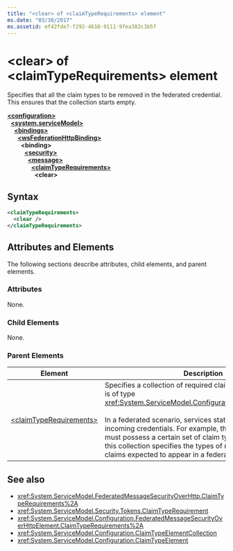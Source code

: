 ```yaml
---
title: "<clear> of <claimTypeRequirements> element"
ms.date: "03/30/2017"
ms.assetid: ef42fde7-f292-4610-9111-9fea382c3b5f
---
```

# \<clear> of \<claimTypeRequirements> element
Specifies that all the claim types to be removed in the federated credential. This ensures that the collection starts empty.  
  
[**\<configuration>**](../configuration-element.md)\
&nbsp;&nbsp;[**\<system.serviceModel>**](system-servicemodel.md)\
&nbsp;&nbsp;&nbsp;&nbsp;[**\<bindings>**](bindings.md)\
&nbsp;&nbsp;&nbsp;&nbsp;&nbsp;&nbsp;[**\<wsFederationHttpBinding>**](wsfederationhttpbinding.md)\
&nbsp;&nbsp;&nbsp;&nbsp;&nbsp;&nbsp;&nbsp;&nbsp;**\<binding>**\
&nbsp;&nbsp;&nbsp;&nbsp;&nbsp;&nbsp;&nbsp;&nbsp;&nbsp;&nbsp;[**\<security>**](security-of-wsfederationhttpbinding.md)\
&nbsp;&nbsp;&nbsp;&nbsp;&nbsp;&nbsp;&nbsp;&nbsp;&nbsp;&nbsp;&nbsp;&nbsp;[**\<message>**](message-element-of-wsfederationhttpbinding.md)\
&nbsp;&nbsp;&nbsp;&nbsp;&nbsp;&nbsp;&nbsp;&nbsp;&nbsp;&nbsp;&nbsp;&nbsp;&nbsp;&nbsp;[**\<claimTypeRequirements>**](claimtyperequirements-for-message.md)\
&nbsp;&nbsp;&nbsp;&nbsp;&nbsp;&nbsp;&nbsp;&nbsp;&nbsp;&nbsp;&nbsp;&nbsp;&nbsp;&nbsp;&nbsp;&nbsp;**\<clear>**  
  
## Syntax  
  
```xml  
<claimTypeRequirements>
  <clear />
</claimTypeRequirements>
```  
  
## Attributes and Elements  
 The following sections describe attributes, child elements, and parent elements.  
  
### Attributes  
 None.  
  
### Child Elements  
 None.  
  
### Parent Elements  
  
|Element|Description|  
|-------------|-----------------|  
|[\<claimTypeRequirements>](claimtyperequirements-for-message.md)|Specifies a collection of required claim types. Each element is of type <xref:System.ServiceModel.Configuration.ClaimTypeElement>.<br /><br /> In a federated scenario, services state the requirements on incoming credentials. For example, the incoming credentials must possess a certain set of claim types. Each element in this collection specifies the types of required and optional claims expected to appear in a federated credential.|  
  
## See also

- <xref:System.ServiceModel.FederatedMessageSecurityOverHttp.ClaimTypeRequirements%2A>
- <xref:System.ServiceModel.Security.Tokens.ClaimTypeRequirement>
- <xref:System.ServiceModel.Configuration.FederatedMessageSecurityOverHttpElement.ClaimTypeRequirements%2A>
- <xref:System.ServiceModel.Configuration.ClaimTypeElementCollection>
- <xref:System.ServiceModel.Configuration.ClaimTypeElement>
